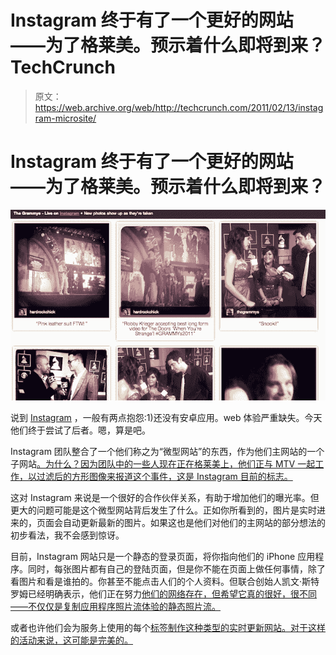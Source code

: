 # Instagram 终于有了一个更好的网站——为了格莱美。预示着什么即将到来？TechCrunch

> 原文：<https://web.archive.org/web/http://techcrunch.com/2011/02/13/instagram-microsite/>

# Instagram 终于有了一个更好的网站——为了格莱美。预示着什么即将到来？

![](img/67d8803f0a2561dd501287d784b665e3.png "ig")

说到 [Instagram](https://web.archive.org/web/20230203003841/http://instagr.am/) ，一般有两点抱怨:1)还没有安卓应用。web 体验严重缺失。今天他们终于尝试了后者。嗯，算是吧。

Instagram 团队整合了一个他们称之为“微型网站”的东西，作为他们主网站的一个子网站[。为什么？因为团队中的一些人现在正在格莱美上，他们正与 MTV 一起工作，以过滤后的方形图像来报道这个事件，这是 Instagram 目前的标志。](https://web.archive.org/web/20230203003841/http://grammys.instagram.com/)

这对 Instagram 来说是一个很好的合作伙伴关系，有助于增加他们的曝光率。但更大的问题可能是这个微型网站背后发生了什么。正如你所看到的，图片是实时进来的，页面会自动更新最新的图片。如果这也是他们对他们的主网站的部分想法的初步看法，我不会感到惊讶。

目前，Instagram 网站只是一个静态的登录页面，将你指向他们的 iPhone 应用程序。同时，每张图片都有自己的登陆页面，但是你不能在页面上做任何事情，除了看图片和看是谁拍的。你甚至不能点击人们的个人资料。但联合创始人凯文·斯特罗姆已经明确表示，他们正在努力[他们的网络存在，但希望它真的很好，很不同——不仅仅是复制应用程序照片流体验的静态照片流。](https://web.archive.org/web/20230203003841/https://techcrunch.com/2011/02/02/instagram-funding/)

或者也许他们会为服务上使用的每个[标签制作这种类型的实时更新网站。对于这样的活动来说，这可能是完美的。](https://web.archive.org/web/20230203003841/https://techcrunch.com/2011/01/27/instagram-hashtags/)